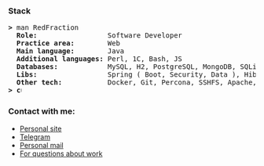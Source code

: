 ### Stack
<pre>
<b>></b> man RedFraction
  <b>Role:                </b> Software Developer
  <b>Practice area:       </b> Web
  <b>Main language:       </b> Java
  <b>Additional languages:</b> Perl, 1C, Bash, JS
  <b>Databases:           </b> MySQL, H2, PostgreSQL, MongoDB, SQLite
  <b>Libs:                </b> Spring ( Boot, Security, Data ), Hibernate, JavaFX, Loombokm jSSC,
  <b>Other tech:          </b> Docker, Git, Percona, SSHFS, Apache, NGINX, Tomcat, 
<b>> <img align="top" src="https://user-images.githubusercontent.com/2514771/93036534-5fbd6480-f5fd-11ea-8a13-58ef04796c17.gif" alt="cursor" width="10" height="18" /></b>
</pre>

### Contact with me:
<ul>
<li><a href="https://x-red.dev">Personal site</a></li>
<li><a href="https://t.me/RedFraction">Telegram</a></li>
<li><a href="mailto:admin@x-red.dev">Personal mail</a></li>
<li><a href="mailto:work@x-red.dev">For questions about work</a></li>
</ul>

<!--
**RedFraction/RedFraction** is a ✨ _special_ ✨ repository because its `README.md` (this file) appears on your GitHub profile.

Here are some ideas to get you started:

- 🔭 I’m currently working on ...
- 🌱 I’m currently learning ...
- 👯 I’m looking to collaborate on ...
- 🤔 I’m looking for help with ...
- 💬 Ask me about ...
- 📫 How to reach me: ...
- 😄 Pronouns: ...
- ⚡ Fun fact: ...
-->
